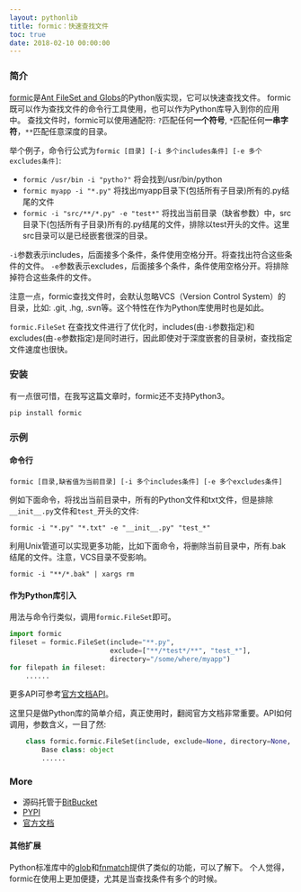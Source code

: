 ```yaml
---
layout: pythonlib
title: formic：快速查找文件
toc: true
date: 2018-02-10 00:00:00
---
```


### 简介

[formic][bitbucket]是[Ant FileSet and Globs][fileset-globs]的Python版实现，它可以快速查找文件。
formic既可以作为查找文件的命令行工具使用，也可以作为Python库导入到你的应用中。
查找文件时，formic可以使用通配符: `?`匹配任何**一个符号**, `*`匹配任何**一串字符**，`**`匹配任意深度的目录。

举个例子，命令行公式为`formic [目录] [-i 多个includes条件] [-e 多个excludes条件]`:

* `formic /usr/bin -i "pytho?"` 将会找到/usr/bin/python
* `formic myapp -i "*.py"` 将找出myapp目录下(包括所有子目录)所有的.py结尾的文件
* `formic -i "src/**/*.py" -e "test*"` 将找出当前目录（缺省参数）中，src目录下(包括所有子目录)所有的.py结尾的文件，排除以test开头的文件。这里src目录可以是已经嵌套很深的目录。

`-i`参数表示includes，后面接多个条件，条件使用空格分开。将查找出符合这些条件的文件。
`-e`参数表示excludes，后面接多个条件，条件使用空格分开。将排除掉符合这些条件的文件。

注意一点，formic查找文件时，会默认忽略VCS（Version Control System）的目录，比如: .git, .hg, .svn等。这个特性在作为Python库使用时也是如此。

`formic.FileSet` 在查找文件进行了优化时，includes(由`-i`参数指定)和excludes(由`-e`参数指定)是同时进行，因此即使对于深度嵌套的目录树，查找指定文件速度也很快。

### 安装

有一点很可惜，在我写这篇文章时，formic还不支持Python3。

    pip install formic

### 示例

#### 命令行

    formic [目录,缺省值为当前目录] [-i 多个includes条件] [-e 多个excludes条件]

例如下面命令，将找出当前目录中，所有的Python文件和txt文件，但是排除`__init__.py`文件和`test_`开头的文件:

    formic -i "*.py" "*.txt" -e "__init__.py" "test_*"

利用Unix管道可以实现更多功能，比如下面命令，将删除当前目录中，所有.bak结尾的文件。注意，VCS目录不受影响。

    formic -i "**/*.bak" | xargs rm

#### 作为Python库引入

用法与命令行类似，调用`formic.FileSet`即可。

``` python
import formic
fileset = formic.FileSet(include="**.py",
                         exclude=["**/*test*/**", "test_*"],
                         directory="/some/where/myapp")
for filepath in fileset:
    ......
```

更多API可参考[官方文档API][api-doc]。

这里只是做Python库的简单介绍，真正使用时，翻阅官方文档非常重要。API如何调用，参数含义，一目了然:

``` python
    class formic.formic.FileSet(include, exclude=None, directory=None, default_excludes=True, walk=<function walk at 0x1002dba28>, symlinks=True)
        Base class: object
        ......
```

### More

* 源码托管于[BitBucket][bitbucket]
* [PYPI][pypi]
* [官方文档][official-doc]

#### 其他扩展

Python标准库中的[glob][glob]和[fnmatch][fnmatch]提供了类似的功能，可以了解下。
个人觉得，formic在使用上更加便捷，尤其是当查找条件有多个的时候。


[bitbucket]: https://bitbucket.org/aviser/formic
[pypi]: https://pypi.org/project/formic/

[fileset-globs]: http://ant.apache.org/manual/dirtasks.html#patterns
[official-doc]: http://www.aviser.asia/formic/doc/index.html
[api-doc]: http://www.aviser.asia/formic/doc/api.html
[glob]: https://docs.python.org/3/library/glob.html
[fnmatch]: https://docs.python.org/3/library/fnmatch.html
